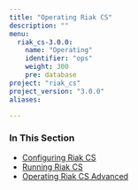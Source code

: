 ```yaml
---
title: "Operating Riak CS"
description: ""
menu:
  riak_cs-3.0.0:
    name: "Operating"
    identifier: "ops"
    weight: 300
    pre: database
project: "riak_cs"
project_version: "3.0.0"
aliases:

---
```


### In This Section

- [Configuring Riak CS](../cookbooks/configuration)
- [Running Riak CS](./running)
- [Operating Riak CS Advanced](./advanced)
